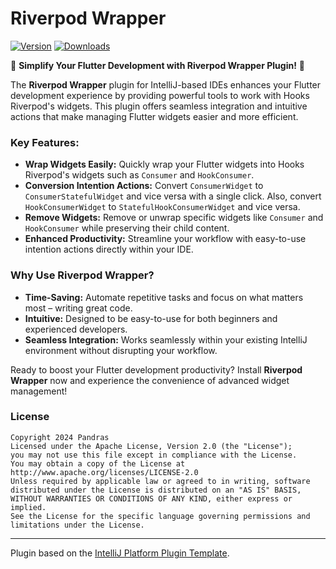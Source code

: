 # Riverpod Wrapper

[![Version](https://img.shields.io/jetbrains/plugin/v/me.pandras.riverpod_wrapper.svg)](https://plugins.jetbrains.com/plugin/me.pandras.riverpod_wrapper)
[![Downloads](https://img.shields.io/jetbrains/plugin/d/me.pandras.riverpod_wrapper.svg)](https://plugins.jetbrains.com/plugin/me.pandras.riverpod_wrapper)

<!-- Plugin description -->
🔧 **Simplify Your Flutter Development with Riverpod Wrapper Plugin!** 🚀

The **Riverpod Wrapper** plugin for IntelliJ-based IDEs enhances your Flutter development experience by providing powerful tools to work with Hooks Riverpod's widgets. This plugin offers seamless integration and intuitive actions that make managing Flutter widgets easier and more efficient.

### Key Features:
- **Wrap Widgets Easily:** Quickly wrap your Flutter widgets into Hooks Riverpod's widgets such as `Consumer` and `HookConsumer`.
- **Conversion Intention Actions:** Convert `ConsumerWidget` to `ConsumerStatefulWidget` and vice versa with a single click. Also, convert `HookConsumerWidget` to `StatefulHookConsumerWidget` and vice versa.
- **Remove Widgets:** Remove or unwrap specific widgets like `Consumer` and `HookConsumer` while preserving their child content.
- **Enhanced Productivity:** Streamline your workflow with easy-to-use intention actions directly within your IDE.

### Why Use Riverpod Wrapper?
- **Time-Saving:** Automate repetitive tasks and focus on what matters most – writing great code.
- **Intuitive:** Designed to be easy-to-use for both beginners and experienced developers.
- **Seamless Integration:** Works seamlessly within your existing IntelliJ environment without disrupting your workflow.

Ready to boost your Flutter development productivity? Install **Riverpod Wrapper** now and experience the convenience of advanced widget management!

<!-- Plugin description end -->

### License

```
Copyright 2024 Pandras
Licensed under the Apache License, Version 2.0 (the "License");
you may not use this file except in compliance with the License.
You may obtain a copy of the License at
http://www.apache.org/licenses/LICENSE-2.0
Unless required by applicable law or agreed to in writing, software
distributed under the License is distributed on an "AS IS" BASIS,
WITHOUT WARRANTIES OR CONDITIONS OF ANY KIND, either express or implied.
See the License for the specific language governing permissions and
limitations under the License.
```

---
Plugin based on the [IntelliJ Platform Plugin Template][template].

[template]: https://github.com/JetBrains/intellij-platform-plugin-template
[docs:plugin-description]: https://plugins.jetbrains.com/docs/intellij/plugin-user-experience.html#plugin-description-and-presentation
